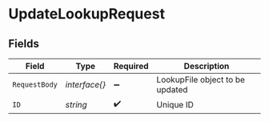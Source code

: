 # UpdateLookupRequest


## Fields

| Field                           | Type                            | Required                        | Description                     |
| ------------------------------- | ------------------------------- | ------------------------------- | ------------------------------- |
| `RequestBody`                   | *interface{}*                   | :heavy_minus_sign:              | LookupFile object to be updated |
| `ID`                            | *string*                        | :heavy_check_mark:              | Unique ID                       |